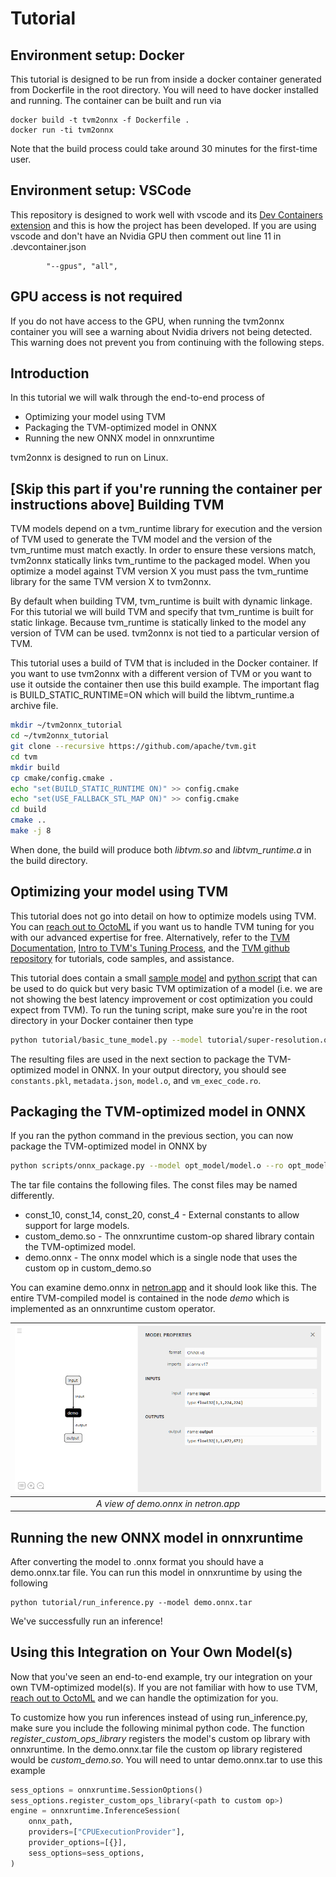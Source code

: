 # Tutorial
## Environment setup: Docker
This tutorial is designed to be run from inside a docker container generated from Dockerfile in
the root directory. You will need to have docker installed and running. The container can be built and run via
```
docker build -t tvm2onnx -f Dockerfile .
docker run -ti tvm2onnx
```

Note that the build process could take around 30 minutes for the first-time user.

## Environment setup: VSCode
This repository is designed to work well with vscode and its [Dev Containers extension](https://marketplace.visualstudio.com/items?itemName=ms-vscode-remote.remote-containers) and this is how the project has been developed. If you are using vscode and don't have
an Nvidia GPU then comment out line 11 in .devcontainer.json
```
        "--gpus", "all",
```
## GPU access is not required
If you do not have access to the GPU, when running the tvm2onnx container you will see a warning about Nvidia drivers not being detected. This warning does not prevent you from continuing with the following steps.

## Introduction
In this tutorial we will walk through the end-to-end process of
* Optimizing your model using TVM
* Packaging the TVM-optimized model in ONNX
* Running the new ONNX model in onnxruntime

tvm2onnx is designed to run on Linux.

## [Skip this part if you're running the container per instructions above] Building TVM

TVM models depend on a tvm_runtime library for execution and the version of TVM used to generate
the TVM model and the version of the tvm_runtime must match exactly. In order to ensure these
versions match, tvm2onnx statically links tvm_runtime to the packaged model. When you optimize a model against TVM version X you must pass the tvm_runtime library for the same TVM version X to tvm2onnx.

By default when building TVM, tvm_runtime is built with dynamic linkage. For this tutorial we will
build TVM and specify that tvm_runtime is built for static linkage. Because tvm_runtime is statically linked to the model any version of TVM can be used. tvm2onnx is not tied to a particular version of TVM.

This tutorial uses a build of TVM that is included in the Docker container. If you want to use tvm2onnx with a different version of TVM or you want to use it outside the container then use this build example. The important flag is BUILD_STATIC_RUNTIME=ON which will build the libtvm_runtime.a archive file.
```bash
mkdir ~/tvm2onnx_tutorial
cd ~/tvm2onnx_tutorial
git clone --recursive https://github.com/apache/tvm.git
cd tvm
mkdir build
cp cmake/config.cmake .
echo "set(BUILD_STATIC_RUNTIME ON)" >> config.cmake
echo "set(USE_FALLBACK_STL_MAP ON)" >> config.cmake
cd build
cmake ..
make -j 8
```

When done, the build will produce both *libtvm.so* and *libtvm_runtime.a* in the build directory.

## Optimizing your model using TVM
This tutorial does not go into detail on how to optimize models using TVM. You can [reach out to OctoML](https://octoml.ai/cp/first-model-free/) if you want us to handle TVM tuning for you with our advanced expertise for free. Alternatively, refer to the [TVM Documentation](https://tvm.apache.org/docs/install/index.html), [Intro to TVM's Tuning Process](https://tvm.apache.org/docs/tutorial/introduction.html#sphx-glr-tutorial-introduction-py), and the [TVM github repository](https://github.com/apache/tvm) for tutorials, code samples, and assistance. 

This tutorial does contain a small [sample model](super-resolution.onnx) and [python script](basic_tune_model.py) that can be used to do quick but very basic TVM optimization of a model (i.e. we are not showing the best latency improvement or cost optimization you could expect from TVM). To run the tuning script, make sure you're in the root directory in your Docker container then type
```bash
python tutorial/basic_tune_model.py --model tutorial/super-resolution.onnx --output opt_model --axis-size batch_size=1
```
The resulting files are used in the next section to package the TVM-optimized model in ONNX. In your output directory, you should see `constants.pkl`, `metadata.json`, `model.o`, and `vm_exec_code.ro`.

## Packaging the TVM-optimized model in ONNX
If you ran the python command in the previous section, you can now package the TVM-optimized model in ONNX by

```bash
python scripts/onnx_package.py --model opt_model/model.o --ro opt_model/vm_exec_code.ro --constants opt_model/constants.pkl --metadata opt_model/metadata.json --tvm-runtime 3rdparty/tvm/build/libtvm_runtime.a --output demo.onnx.tar
```
The tar file contains the following files. The const files may be named differently.
* const_10, const_14, const_20, const_4 - External constants to allow support for large models.
* custom_demo.so - The onnxruntime custom-op shared library contain the TVM-optimized model.
* demo.onnx - The onnx model which is a single node that uses the custom op in custom_demo.so

You can examine demo.onnx in [netron.app](https://netron.app/) and it should look like this.
The entire TVM-compiled model is contained in the node *demo* which is implemented as an onnxruntime custom operator.

|![](demo_model.png "Converted model in netron.app")|
|:--:|
|*A view of demo.onnx in netron.app*|

## Running the new ONNX model in onnxruntime
After converting the model to .onnx format you should have a demo.onnx.tar file. You can run this model in onnxruntime by using the following
```
python tutorial/run_inference.py --model demo.onnx.tar
```
We've successfully run an inference! 

## Using this Integration on Your Own Model(s)
Now that you've seen an end-to-end example, try our integration on your own TVM-optimized model(s). If you are not familiar with how to use TVM, [reach out to OctoML](https://octoml.ai/cp/first-model-free/) and we can handle the optimization for you.

To customize how you run inferences instead of using run_inference.py, make sure you include the following minimal python code. The function *register_custom_ops_library* registers the model's custom op library with onnxruntime. In the demo.onnx.tar file the custom op library registered would be *custom_demo.so*. You will need to untar demo.onnx.tar to use this example
```python
sess_options = onnxruntime.SessionOptions()
sess_options.register_custom_ops_library(<path to custom op>)
engine = onnxruntime.InferenceSession(
    onnx_path,
    providers=["CPUExecutionProvider"],
    provider_options=[{}],
    sess_options=sess_options,
)
```
